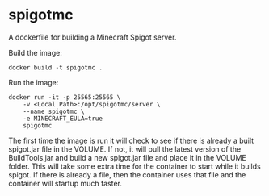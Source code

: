 # spigotmc
A dockerfile for building a Minecraft Spigot server.

Build the image:
```
docker build -t spigotmc .
```

Run the image:
```
docker run -it -p 25565:25565 \
    -v <Local Path>:/opt/spigotmc/server \
    --name spigotmc \
    -e MINECRAFT_EULA=true
    spigotmc
```
The first time the image is run it will check to see if there is already a built
spigot.jar file in the VOLUME. If not, it will pull the latest
version of the BuildTools.jar and build a new spigot.jar file and place it in the
VOLUME folder. This will take some extra time for the container to start while it
builds spigot. If there is already a file, then the container uses that file and
the container will startup much faster.
